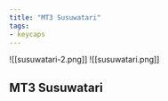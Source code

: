 ```yaml
---
title: "MT3 Susuwatari"
tags:
- keycaps 
---
```


![[susuwatari-2.png]]
![[susuwatari.png]]

## MT3 Susuwatari
